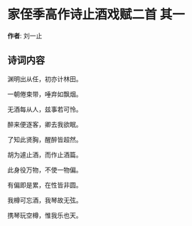 # 家侄季高作诗止酒戏赋二首  其一

**作者**: 刘一止

## 诗词内容

渊明出从任，初亦计林田。

一朝倦束带，唾弃如飘烟。

无酒每从人，兹事若可怜。

醉来便逐客，卿去我欲眠。

了知此贤胸，醒醉皆超然。

胡为遽止酒，而作止酒篇。

此身役万物，不使一物偏。

有偏即是累，在性皆非圆。

我樽可忘酒，我琴故无弦。

携琴玩空樽，惟我乐也天。

